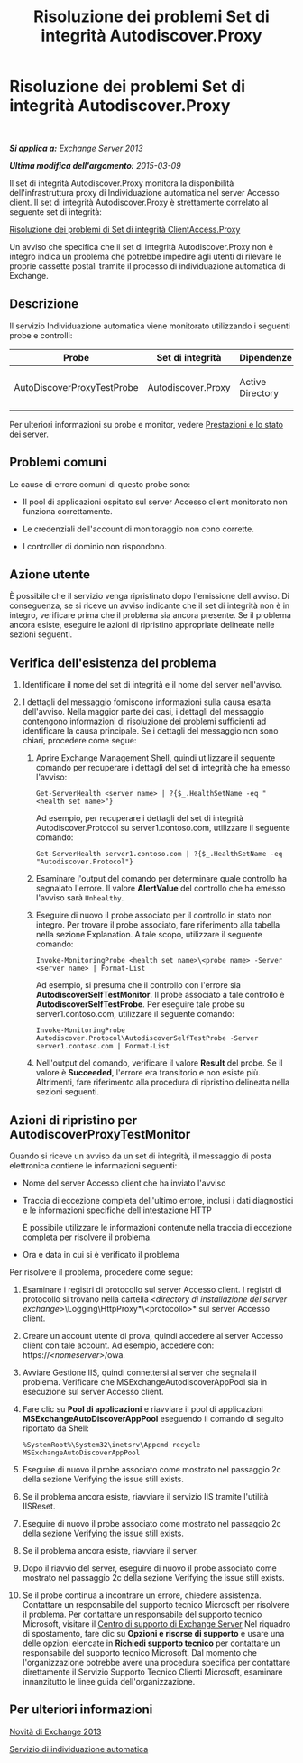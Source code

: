 ﻿---
title: Risoluzione dei problemi Set di integrità Autodiscover.Proxy
TOCTitle: Risoluzione dei problemi Set di integrità Autodiscover.Proxy
ms:assetid: b6a817cf-0b85-4620-adb7-cc3616c11268
ms:mtpsurl: https://technet.microsoft.com/it-it/library/ms.exch.scom.autodiscover.proxy(v=EXCHG.150)
ms:contentKeyID: 53275553
ms.date: 03/07/2017
mtps_version: v=EXCHG.150
ms.translationtype: MT
---

# Risoluzione dei problemi Set di integrità Autodiscover.Proxy

 

_**Si applica a:** Exchange Server 2013_

_**Ultima modifica dell'argomento:** 2015-03-09_

Il set di integrità Autodiscover.Proxy monitora la disponibilità dell'infrastruttura proxy di Individuazione automatica nel server Accesso client. Il set di integrità Autodiscover.Proxy è strettamente correlato al seguente set di integrità:

[Risoluzione dei problemi di Set di integrità ClientAccess.Proxy](troubleshooting-clientaccess-proxy-health-set.md)

Un avviso che specifica che il set di integrità Autodiscover.Proxy non è integro indica un problema che potrebbe impedire agli utenti di rilevare le proprie cassette postali tramite il processo di individuazione automatica di Exchange.

## Descrizione

Il servizio Individuazione automatica viene monitorato utilizzando i seguenti probe e controlli:


<table>
<colgroup>
<col style="width: 25%" />
<col style="width: 25%" />
<col style="width: 25%" />
<col style="width: 25%" />
</colgroup>
<thead>
<tr class="header">
<th>Probe</th>
<th>Set di integrità</th>
<th>Dipendenze</th>
<th>Controlli associati</th>
</tr>
</thead>
<tbody>
<tr class="odd">
<td><p>AutoDiscoverProxyTestProbe</p></td>
<td><p>Autodiscover.Proxy</p></td>
<td><p>Active Directory</p></td>
<td><p>AutodiscoverProxyTestMonitor</p></td>
</tr>
</tbody>
</table>


Per ulteriori informazioni su probe e monitor, vedere [Prestazioni e lo stato dei server](https://technet.microsoft.com/it-it/library/jj150551\(v=exchg.150\)).

## Problemi comuni

Le cause di errore comuni di questo probe sono:

  - Il pool di applicazioni ospitato sul server Accesso client monitorato non funziona correttamente.

  - Le credenziali dell'account di monitoraggio non cono corrette.

  - I controller di dominio non rispondono.

## Azione utente

È possibile che il servizio venga ripristinato dopo l'emissione dell'avviso. Di conseguenza, se si riceve un avviso indicante che il set di integrità non è in integro, verificare prima che il problema sia ancora presente. Se il problema ancora esiste, eseguire le azioni di ripristino appropriate delineate nelle sezioni seguenti.

## Verifica dell'esistenza del problema

1.  Identificare il nome del set di integrità e il nome del server nell'avviso.

2.  I dettagli del messaggio forniscono informazioni sulla causa esatta dell'avviso. Nella maggior parte dei casi, i dettagli del messaggio contengono informazioni di risoluzione dei problemi sufficienti ad identificare la causa principale. Se i dettagli del messaggio non sono chiari, procedere come segue:
    
    1.  Aprire Exchange Management Shell, quindi utilizzare il seguente comando per recuperare i dettagli del set di integrità che ha emesso l'avviso:
        
            Get-ServerHealth <server name> | ?{$_.HealthSetName -eq "<health set name>"}
        
        Ad esempio, per recuperare i dettagli del set di integrità Autodiscover.Protocol su server1.contoso.com, utilizzare il seguente comando:
        
            Get-ServerHealth server1.contoso.com | ?{$_.HealthSetName -eq "Autodiscover.Protocol"}
    
    2.  Esaminare l'output del comando per determinare quale controllo ha segnalato l'errore. Il valore **AlertValue** del controllo che ha emesso l'avviso sarà `Unhealthy`.
    
    3.  Eseguire di nuovo il probe associato per il controllo in stato non integro. Per trovare il probe associato, fare riferimento alla tabella nella sezione Explanation. A tale scopo, utilizzare il seguente comando:
        
            Invoke-MonitoringProbe <health set name>\<probe name> -Server <server name> | Format-List
        
        Ad esempio, si presuma che il controllo con l'errore sia **AutodiscoverSelfTestMonitor**. Il probe associato a tale controllo è **AutodiscoverSelfTestProbe**. Per eseguire tale probe su server1.contoso.com, utilizzare il seguente comando:
        
            Invoke-MonitoringProbe Autodiscover.Protocol\AutodiscoverSelfTestProbe -Server server1.contoso.com | Format-List
    
    4.  Nell'output del comando, verificare il valore **Result** del probe. Se il valore è **Succeeded**, l'errore era transitorio e non esiste più. Altrimenti, fare riferimento alla procedura di ripristino delineata nella sezioni seguenti.

## Azioni di ripristino per AutodiscoverProxyTestMonitor

Quando si riceve un avviso da un set di integrità, il messaggio di posta elettronica contiene le informazioni seguenti:

  - Nome del server Accesso client che ha inviato l'avviso

  - Traccia di eccezione completa dell'ultimo errore, inclusi i dati diagnostici e le informazioni specifiche dell'intestazione HTTP
    
    È possibile utilizzare le informazioni contenute nella traccia di eccezione completa per risolvere il problema.

  - Ora e data in cui si è verificato il problema

Per risolvere il problema, procedere come segue:

1.  Esaminare i registri di protocollo sul server Accesso client. I registri di protocollo si trovano nella cartella *\<directory di installazione del server exchange\>*\\Logging\\HttpProxy*\\\<protocollo\>* sul server Accesso client.

2.  Creare un account utente di prova, quindi accedere al server Accesso client con tale account. Ad esempio, accedere con: https://*\<nomeserver\>*/owa.

3.  Avviare Gestione IIS, quindi connettersi al server che segnala il problema. Verificare che MSExchangeAutodiscoverAppPool sia in esecuzione sul server Accesso client.

4.  Fare clic su **Pool di applicazioni** e riavviare il pool di applicazioni **MSExchangeAutoDiscoverAppPool** eseguendo il comando di seguito riportato da Shell:
    
        %SystemRoot%\System32\inetsrv\Appcmd recycle MSExchangeAutoDiscoverAppPool

5.  Eseguire di nuovo il probe associato come mostrato nel passaggio 2c della sezione Verifying the issue still exists.

6.  Se il problema ancora esiste, riavviare il servizio IIS tramite l'utilità IISReset.

7.  Eseguire di nuovo il probe associato come mostrato nel passaggio 2c della sezione Verifying the issue still exists.

8.  Se il problema ancora esiste, riavviare il server.

9.  Dopo il riavvio del server, eseguire di nuovo il probe associato come mostrato nel passaggio 2c della sezione Verifying the issue still exists.

10. Se il probe continua a incontrare un errore, chiedere assistenza. Contattare un responsabile del supporto tecnico Microsoft per risolvere il problema. Per contattare un responsabile del supporto tecnico Microsoft, visitare il [Centro di supporto di Exchange Server](https://go.microsoft.com/fwlink/p/?linkid=180809) Nel riquadro di spostamento, fare clic su **Opzioni e risorse di supporto** e usare una delle opzioni elencate in **Richiedi supporto tecnico** per contattare un responsabile del supporto tecnico Microsoft. Dal momento che l'organizzazione potrebbe avere una procedura specifica per contattare direttamente il Servizio Supporto Tecnico Clienti Microsoft, esaminare innanzitutto le linee guida dell'organizzazione.

## Per ulteriori informazioni

[Novità di Exchange 2013](https://technet.microsoft.com/it-it/library/jj150540\(v=exchg.150\))

[Servizio di individuazione automatica](https://technet.microsoft.com/it-it/library/bb124251\(v=exchg.150\))

